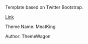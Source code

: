 
Template based on Twitter Bootstrap.

<a href="http//www.cesarbartending.tk">Link</a>

<p>Theme Name: MeatKing</p>
<p>Author:     ThemeWagon </p>



